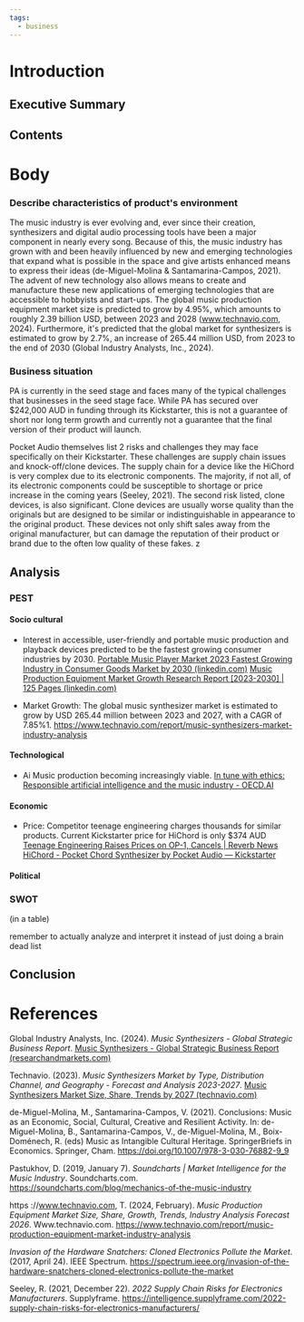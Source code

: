 ```yaml
---
tags:
  - business
---
```

# Introduction
## Executive Summary



## Contents

# Body

### Describe characteristics of product's environment

The music industry is ever evolving and, ever since their creation, synthesizers and digital audio processing tools have been a major component in nearly every song. Because of this, the music industry has grown with and been heavily influenced by new and emerging technologies that expand what is possible in the space and give artists enhanced means to express their ideas (de-Miguel-Molina & Santamarina-Campos, 2021). The advent of new technology also allows means to create and manufacture these new applications of emerging technologies that are accessible to hobbyists and start-ups.
The global music production equipment market size is predicted to grow by 4.95%, which amounts to roughly 2.39 billion USD, between 2023 and 2028 (www.technavio.com, 2024).
Furthermore, it's predicted that the global market for synthesizers is estimated to grow by 2.7%, an increase of 265.44 million USD, from 2023 to the end of 2030 (Global Industry Analysts, Inc., 2024). 


### Business situation
PA is currently in the seed stage and faces many of the typical challenges that businesses in the seed stage face. While PA has secured over $242,000 AUD in funding through its Kickstarter, this is not a guarantee of short nor long term growth and currently not a guarantee that the final version of their product will launch.



 Pocket Audio themselves list 2 risks and challenges they may face specifically on their Kickstarter. These challenges are supply chain issues and knock-off/clone devices. The supply chain for a device like the HiChord is very complex due to its electronic components. The majority, if not all, of its electronic components could be susceptible to shortage or price increase in the coming years (Seeley, 2021).
 The second risk listed, clone devices, is also significant. Clone devices are usually worse quality than the originals but are designed to be similar or indistinguishable in appearance to the original product. These devices not only shift sales away from the original manufacturer, but can damage the reputation of their product or brand due to the often low quality of these fakes. z
## Analysis
### PEST


#### Socio cultural 
- Interest in accessible, user-friendly and portable music production and playback devices predicted to be the fastest growing consumer industries by 2030.
[Portable Music Player Market 2023 Fastest Growing Industry in Consumer Goods Market by 2030 (linkedin.com)](https://www.linkedin.com/pulse/portable-music-player-market-2023-fastest-1avpf) 
[Music Production Equipment Market Growth Research Report [2023-2030] | 125 Pages (linkedin.com)](https://www.linkedin.com/pulse/music-production-equipment-market-growth-research-2gjse) 

- Market Growth: The global music synthesizer market is estimated to grow by USD 265.44 million between 2023 and 2027, with a CAGR of 7.85%1.
https://www.technavio.com/report/music-synthesizers-market-industry-analysis

#### Technological
- Ai Music production becoming increasingly viable. 
[In tune with ethics: Responsible artificial intelligence and the music industry - OECD.AI](https://oecd.ai/en/wonk/ethics-music-industry)



#### Economic 
- Price: Competitor teenage engineering charges thousands for similar products. Current Kickstarter price for HiChord is only $374 AUD
[Teenage Engineering Raises Prices on OP-1, Cancels | Reverb News](https://reverb.com/it/news/teenage-engineering-raises-prices-on-op-1-cancels-orders-on-new-modular-models)
[HiChord - Pocket Chord Synthesizer by Pocket Audio — Kickstarter](https://www.kickstarter.com/projects/hichord/hichord-pocket-chord-synthesizer) 


#### Political




### SWOT
(in a table)

remember to actually analyze and interpret it instead of just doing a brain dead list


## Conclusion


# References 
Global Industry Analysts, Inc. (2024). _Music Synthesizers - Global Strategic Business Report_.  [Music Synthesizers - Global Strategic Business Report (researchandmarkets.com)](https://www.researchandmarkets.com/reports/5140448/music-synthesizers-global-strategic-business)

Technavio. (2023). _Music Synthesizers Market by Type, Distribution Channel, and Geography - Forecast and Analysis 2023-2027_. [Music Synthesizers Market Size, Share, Trends by 2027 (technavio.com)](https://www.technavio.com/report/music-synthesizers-market-industry-analysis)

de-Miguel-Molina, M., Santamarina-Campos, V. (2021). Conclusions: Music as an Economic, Social, Cultural, Creative and Resilient Activity. In: de-Miguel-Molina, B., Santamarina-Campos, V., de-Miguel-Molina, M., Boix-Doménech, R. (eds) Music as Intangible Cultural Heritage. SpringerBriefs in Economics. Springer, Cham. https://doi.org/10.1007/978-3-030-76882-9_9

Pastukhov, D. (2019, January 7). _Soundcharts | Market Intelligence for the Music Industry_. Soundcharts.com. https://soundcharts.com/blog/mechanics-of-the-music-industry

https ://www.technavio.com, T. (2024, February). _Music Production Equipment Market Size, Share, Growth, Trends, Industry Analysis Forecast 2026_. Www.technavio.com. https://www.technavio.com/report/music-production-equipment-market-industry-analysis

_Invasion of the Hardware Snatchers: Cloned Electronics Pollute the Market_. (2017, April 24). IEEE Spectrum. https://spectrum.ieee.org/invasion-of-the-hardware-snatchers-cloned-electronics-pollute-the-market

Seeley, R. (2021, December 22). _2022 Supply Chain Risks for Electronics Manufacturers_. Supplyframe. https://intelligence.supplyframe.com/2022-supply-chain-risks-for-electronics-manufacturers/